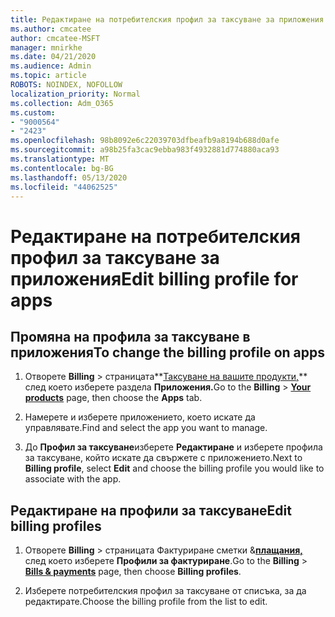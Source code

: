 ```yaml
---
title: Редактиране на потребителския профил за таксуване за приложения
ms.author: cmcatee
author: cmcatee-MSFT
manager: mnirkhe
ms.date: 04/21/2020
ms.audience: Admin
ms.topic: article
ROBOTS: NOINDEX, NOFOLLOW
localization_priority: Normal
ms.collection: Adm_O365
ms.custom:
- "9000564"
- "2423"
ms.openlocfilehash: 98b8092e6c22039703dfbeafb9a8194b688d0afe
ms.sourcegitcommit: a98b25fa3cac9ebba983f4932881d774880aca93
ms.translationtype: MT
ms.contentlocale: bg-BG
ms.lasthandoff: 05/13/2020
ms.locfileid: "44062525"
---
```

# <a name="edit-billing-profile-for-apps"></a><span data-ttu-id="14344-102">Редактиране на потребителския профил за таксуване за приложения</span><span class="sxs-lookup"><span data-stu-id="14344-102">Edit billing profile for apps</span></span>

## <a name="to-change-the-billing-profile-on-apps"></a><span data-ttu-id="14344-103">Промяна на профила за таксуване в приложения</span><span class="sxs-lookup"><span data-stu-id="14344-103">To change the billing profile on apps</span></span>

1. <span data-ttu-id="14344-104">Отворете **Billing**  >  страницата**[Таксуване на вашите продукти,](https://go.microsoft.com/fwlink/p/?linkid=842054)** след което изберете раздела **Приложения.**</span><span class="sxs-lookup"><span data-stu-id="14344-104">Go to the **Billing** > **[Your products](https://go.microsoft.com/fwlink/p/?linkid=842054)** page, then choose the **Apps** tab.</span></span>

2. <span data-ttu-id="14344-105">Намерете и изберете приложението, което искате да управлявате.</span><span class="sxs-lookup"><span data-stu-id="14344-105">Find and select the app you want to manage.</span></span>  

3. <span data-ttu-id="14344-106">До **Профил за таксуване**изберете **Редактиране** и изберете профила за таксуване, който искате да свържете с приложението.</span><span class="sxs-lookup"><span data-stu-id="14344-106">Next to **Billing profile**, select **Edit** and choose the billing profile you would like to associate with the app.</span></span>

## <a name="edit-billing-profiles"></a><span data-ttu-id="14344-107">Редактиране на профили за таксуване</span><span class="sxs-lookup"><span data-stu-id="14344-107">Edit billing profiles</span></span>

1. <span data-ttu-id="14344-108">Отворете **Billing**  >  страницата Фактуриране сметки &**[плащания,](https://go.microsoft.com/fwlink/p/?linkid=848039)** след което изберете **Профили за фактуриране**.</span><span class="sxs-lookup"><span data-stu-id="14344-108">Go to the **Billing** > **[Bills & payments](https://go.microsoft.com/fwlink/p/?linkid=848039)** page, then choose **Billing profiles**.</span></span>

2. <span data-ttu-id="14344-109">Изберете потребителския профил за таксуване от списъка, за да редактирате.</span><span class="sxs-lookup"><span data-stu-id="14344-109">Choose the billing profile from the list to edit.</span></span>